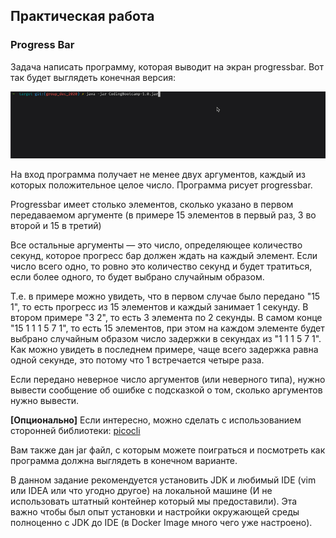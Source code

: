 ## Практическая работа

### Progress Bar
Задача написать программу, которая выводит на экран progressbar. Вот так будет выглядеть конечная версия:

![рис. 2-4](assets/2-4.gif)

На вход программа получает не менее двух аргументов, каждый из которых положительное целое число. Программа рисует progressbar.

Progressbar имеет столько элементов, сколько указано в первом передаваемом аргументе (в примере 15 элементов в первый раз, 3 во второй и 15 в третий)

Все остальные аргументы — это число, определяющее количество секунд, которое прогресс бар должен ждать на каждый элемент. Если число всего одно, то ровно это количество секунд и будет тратиться, если более одного, то будет выбрано случайным образом. 

Т.е. в примере можно увидеть, что в первом случае было передано "15 1", то есть прогресс из 15 элементов и каждый занимает 1 секунду. В втором примере "3 2", то есть 3 элемента по 2 секунды. В самом конце "15 1 1 1 5 7 1", то есть 15 элементов, при этом на каждом элементе будет выбрано случайным образом число задержки в секундах из "1 1 1 5 7 1". Как можно увидеть в последнем примере, чаще всего задержка равна одной секунде, это потому что 1 встречается четыре раза.

Если передано неверное число аргументов (или неверного типа), нужно вывести сообщение об ошибке с подсказкой о том, сколько аргументов нужно вывести.

**[Опционально]** Если интересно, можно сделать с использованием сторонней библиотеки: [picocli](https://picocli.info)

Вам также дан jar файл, с которым можете поиграться и посмотреть как программа должна выглядеть в конечном варианте.

В данном задание рекомендуется установить JDK и любимый IDE (vim или IDEA или что угодно другое) на локальной машине (И не использовать штатный контейнер который мы предоставили). Эта важно чтобы был опыт установки и настройки окружающей среды полноценно с JDK до IDE (в Docker Image много чего уже настроено).
